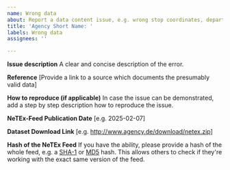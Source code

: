 ```yaml
---
name: Wrong data
about: Report a data content issue, e.g. wrong stop coordinates, departure times, missing routes etc.
title: 'Agency Short Name: '
labels: Wrong data
assignees: ''

---
```


**Issue description**
A clear and concise description of the error.

**Reference**
[Provide a link to a source which documents the presumably valid data]

**How to reproduce (if applicable)**
In case the issue can be demonstrated, add a step by step description how to reproduce the issue.




**NeTEx-Feed Publication Date**
[e.g. 2025-02-07]

**Dataset Download Link**
[e.g. http://www.agency.de/download/netex.zip]

**Hash of the NeTEx Feed**
If you have the ability, please provide a hash of the whole feed, e.g. a [SHA-1](https://en.wikipedia.org/wiki/SHA-1) or [MD5](https://en.wikipedia.org/wiki/MD5) hash. This allows others to check if they're working with the exact same version of the feed.